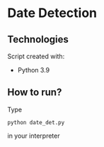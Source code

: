 # Date Detection


## Technologies
Script created with:
* Python 3.9

## How to run?
Type

```
python date_det.py
```

in your interpreter
